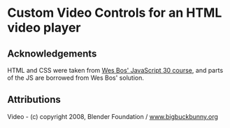 # Custom Video Controls for an HTML video player

## Acknowledgements

HTML and CSS were taken from [Wes Bos' JavaScript 30 course](https://javascript30.com/), and parts of the JS are borrowed from Wes Bos' solution.

## Attributions

Video - (c) copyright 2008, Blender Foundation / www.bigbuckbunny.org